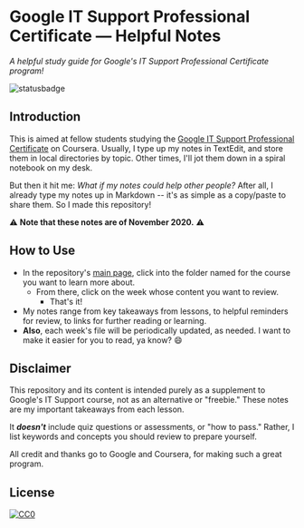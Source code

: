 # Google IT Support Professional Certificate — Helpful Notes
*A helpful study guide for Google's IT Support Professional Certificate program!*

![statusbadge](https://img.shields.io/badge/status-completed-green?style=for-the-badge)

## Introduction
This is aimed at fellow students studying the [Google IT Support Professional Certificate](https://grow.google/programs/it-support/) on Coursera. Usually, I type up my notes in TextEdit, and store them in local directories by topic. Other times, I'll jot them down in a spiral notebook on my desk.

But then it hit me: *What if my notes could help other people?* After all, I already type my notes up in Markdown -- it's as simple as a copy/paste to share them. So I made this repository! 

⚠️ **Note that these notes are of November 2020.** ⚠️

## How to Use
- In the repository's [main page](https://github.com/Clifton893/Google-IT-Support-Notes), click into the folder named for the course you want to learn more about. 
  - From there, click on the week whose content you want to review. 
    - That's it!
- My notes range from key takeaways from lessons, to helpful reminders for review, to links for further reading or learning.
- **Also**, each week's file will be periodically updated, as needed. I want to make it easier for you to read, ya know? 😄

## Disclaimer
This repository and its content is intended purely as a supplement to Google's IT Support course, not as an alternative or "freebie." These notes are my important takeaways from each lesson.

It ***doesn't*** include quiz questions or assessments, or "how to pass." Rather, I list keywords and concepts you should review to prepare yourself.

All credit and thanks go to Google and Coursera, for making such a great program. 

## License
[![CC0](http://i.creativecommons.org/p/zero/1.0/88x31.png)](http://creativecommons.org/publicdomain/zero/1.0/)
